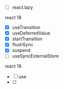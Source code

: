 - [ ] react.lazy

react 18

- [x] useTransition
- [x] useDeferredValue
- [x] startTransition
- [x] flushSync
- [x] suspend
- [ ] useSyncExternalStore

react 19

- [ ] use
- [ ]
